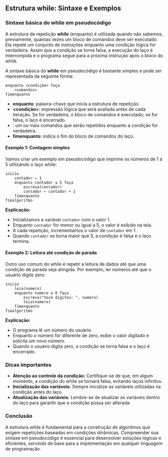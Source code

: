 
## Estrutura while: Sintaxe e Exemplos

### Sintaxe básica do while em pseudocódigo

A estrutura de repetição **while** (enquanto) é utilizada quando não sabemos, previamente, quantas vezes um bloco de comandos deve ser executado. Ela repete um conjunto de instruções enquanto uma condição lógica for verdadeira. Assim que a condição se torna falsa, a execução do laço é interrompida e o programa segue para a próxima instrução após o bloco do while.

A sintaxe básica do **while** em pseudocódigo é bastante simples e pode ser representada da seguinte forma:

```pseudocode
enquanto <condição> faça
    <comandos>
fimenquanto
```

- **enquanto**: palavra-chave que inicia a estrutura de repetição.
- **<condição>**: expressão lógica que será avaliada antes de cada iteração. Se for verdadeira, o bloco de comandos é executado; se for falsa, o laço é encerrado.
- **<comandos>**: um ou mais comandos que serão repetidos enquanto a condição for verdadeira.
- **fimenquanto**: indica o fim do bloco de comandos do laço.

#### Exemplo 1: Contagem simples

Vamos criar um exemplo em pseudocódigo que imprime os números de 1 a 5 utilizando o laço while:

```pseudocode
inicio
    contador ← 1
    enquanto contador ≤ 5 faça
        escreva(contador)
        contador ← contador + 1
    fimenquanto
fimalgoritmo
```

**Explicação:**
- Inicializamos a variável `contador` com o valor 1.
- Enquanto `contador` for menor ou igual a 5, o valor é exibido na tela.
- A cada repetição, incrementamos o valor de `contador` em 1.
- Quando `contador` se torna maior que 5, a condição é falsa e o laço termina.

#### Exemplo 2: Leitura até condição de parada

Outro uso comum do while é repetir a leitura de dados até que uma condição de parada seja atingida. Por exemplo, ler números até que o usuário digite zero:

```pseudocode
inicio
    leia(numero)
    enquanto numero ≠ 0 faça
        escreva("Você digitou: ", numero)
        leia(numero)
    fimenquanto
fimalgoritmo
```

**Explicação:**
- O programa lê um número do usuário.
- Enquanto o número for diferente de zero, exibe o valor digitado e solicita um novo número.
- Quando o usuário digita zero, a condição se torna falsa e o laço é encerrado.

### Dicas importantes

- **Atenção ao controle da condição:** Certifique-se de que, em algum momento, a condição do while se tornará falsa, evitando laços infinitos.
- **Inicialização das variáveis:** Sempre inicialize as variáveis utilizadas na condição antes do laço.
- **Atualização das variáveis:** Lembre-se de atualizar as variáveis dentro do laço para garantir que a condição possa ser alterada.

### Conclusão

A estrutura while é fundamental para a construção de algoritmos que exigem repetições baseadas em condições dinâmicas. Compreender sua sintaxe em pseudocódigo é essencial para desenvolver soluções lógicas e eficientes, servindo de base para a implementação em qualquer linguagem de programação.
```
